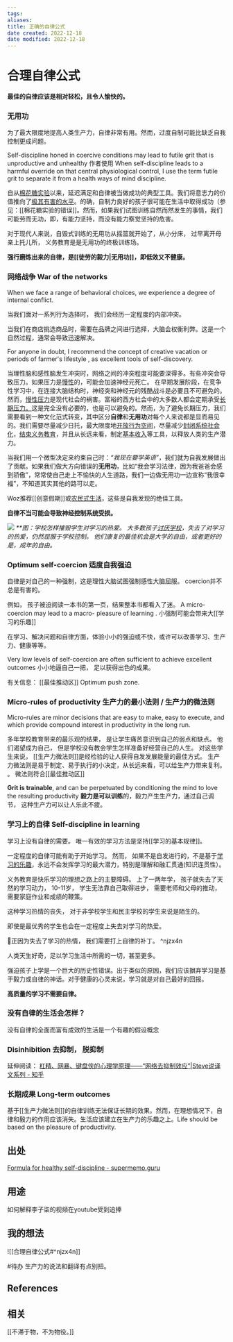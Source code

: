 ```yaml
---
tags: 
aliases: 
title: 正确的自律公式
date created: 2022-12-18
date modified: 2022-12-18
---
```


# 合理自律公式




**最佳的自律应该是相对轻松，且令人愉快的。**

### 无用功
为了最大限度地提高人类生产力，自律非常有用。然而，过度自制可能比缺乏自我控制更成问题。

Self-discipline honed in coercive conditions may lead to futile grit that is unproductive and unhealthy
作者使用 
When self-discipline leads to a harmful override on that central physiological control, I use the term futile grit to separate it from a health ways of mind discipline.


自从[棉花糖实验](https://en.wikipedia.org/wiki/Stanford_marshmallow_experiment)以来，延迟满足和自律被当做成功的典型工具。我们将意志力的价值推向了[极其有害的水平](https://supermemo.guru/wiki/Harms_of_self-discipline "自律的危害")。的确，自制力良好的孩子很可能在生活中取得成功（参见：[[棉花糖实验的错误]]。然而，如果我们试图训练自然而然发生的事情，我们可能劳而无功，即，有能力坚持，而没有能力察觉坚持的危害。

对于现代人来说，自毁式训练的无用功从摇篮就开始了，从小分床， 过早离开母亲上托儿所， 义务教育是是无用功的终极训练场。 

**强行磨炼出来的自律，是[[徒劳的毅力|无用功]]，即低效又不健康。**

### 网络战争 War of the networks

When we face a range of behavioral choices, we experience a degree of internal conflict.

当我们面对一系列行为选择时， 我们会经历一定程度的内部冲突。 

当我们在商店挑选商品时，需要在品牌之间进行选择，大脑会权衡利弊。这是一个自然过程，通常会导致迅速解决。


For anyone in doubt, I recommend the concept of creative vacation or periods of farmer's lifestyle , as excellent tools of self-discovery.

当理性脑和感性脑发生冲突时，网络之间的冲突程度可能要深得多。有些冲突会导致压力。如果压力是[慢性](https://supermemo.guru/wiki/Chronic_stress "慢性压力")的，可能会加速神经元死亡。
在早期发展阶段，在竞争性学习中，在连接大脑结构时，神经突和神经元的残酷战斗是必要且不可避免的。
然而，[慢性压力](https://supermemo.guru/wiki/Chronic_stress "慢性压力")是现代社会的祸害。富裕的西方社会中的大多数人都会定期承受[长期压力。](https://supermemo.guru/wiki/Chronic_stress "慢性压力")这是完全没有必要的，也是可以避免的。然而，为了避免长期压力，我们需要看到一种文化范式转变，其中区分**自律**和**无用功**对每个人来说都是显而易见的。我们需要尽量减少日托，最大限度地[开放行为空间](https://supermemo.guru/wiki/Optimization_of_behavioral_spaces_in_development "开发中行为空间的优化")，尽量减少[封闭系统社会化](https://supermemo.guru/wiki/Closed_system_socialization "封闭系统社会化")，[结束义务教育](https://supermemo.guru/wiki/Compulsory_schooling_must_end "义务教育必须结束")，并且从长远来看，制定[基本收入](https://supermemo.guru/wiki/Basic_income "基本收入")等工具，以释放人类的生产潜力。

  
当我们用一个微型决定来约束自己时：_“我现在要学英语”_，我们就为自我发展做出了贡献。如果我们做大方向错误的**无用功**，比如“我会学习法律，因为我爸爸会感到骄傲”，常常使自己走上不愉快的人生道路，我们一边做无用功一边宣称“我很幸福”，不知道其实其他的路可以走。

Woz推荐[[创意假期]]或[农民式生活](https://supermemo.guru/wiki/Farmer%27s_lifestyle "农民的生活方式")，这些是自我发现的绝佳工具。

**自律不当可能会导致神经控制系统受损。**


![](https://xxpic.oss-cn-qingdao.aliyuncs.com/pic/20221218213543.png)
_**图：学校怎样摧毁学生对学习的热爱。_
_大多数孩子[讨厌学校](https://supermemo.guru/wiki/Why_kids_hate_school%3F "为什么孩子讨厌上学？")，失去了对学习的热爱，仍然屈服于学校控制。_
_他们康复的最佳机会是大学的自由，或者更好的是，成年的自由。_


### Optimum self-coercion 适度自我强迫


自律是对自己的一种强制，这是理性大脑试图强制感性大脑屈服。 
coercion并不总是有害的。 

例如， 孩子被迫阅读一本书的第一页，结果整本书都看入了迷。
A micro-coercion may lead to a macro- pleasure of learning .
小强制可能会带来大[[学习的乐趣]]


在学习、解决问题和自律方面，体验小小的强迫或不快，或许可以改善学习、生产力、健康等等。

Very low levels of self-coercion are often sufficient to achieve excellent outcomes
小小地逼自己一把， 足以获得出色的成果。 

有关信息： [[最佳推动区]] Optimum push zone.


### Micro-rules of productivity 生产力的最小法则 / 生产力的微法则
Micro-rules are minor decisions that are easy to make, easy to execute, and which provide compound interest in productivity in the long run.

多年学校教育带来的最乐观的结果， 是让学生痛苦意识到自己的弱点和缺点。 他们渴望成为自己， 但是学校没有教会学生怎样准备好经营自己的人生。 
对这些学生来说， [[生产力微法则]]是经检验的让人获得自发发展能量的最佳方式。 
生产力微法则是易于制定、易于执行的小决定，从长远来看，可以给生产力带来复利。 。
微法则符合[[最佳推动区]]

**Grit is trainable**, and can be perpetuated by conditioning the mind to love the resulting productivity
**毅力是可以训练**的，毅力产生生产力，通过自己调节， 这种生产力可以让人乐此不疲。 

### 学习上的自律 Self-discipline in learning

学习上没有自律的需要。 唯一有效的学习方法是坚持[[学习的基本规律]]。

一定程度的自律可能有助于开始学习。 然而， 如果不是自发进行的，不是基于[学习的乐趣](https://supermemo.guru/wiki/Pleasure_of_learning "学习的乐趣")，永远不会发挥学习的最大潜力，特别是理解和融汇贯通(知识连贯性）。 

义务教育是快乐学习的理想之路上的主要障碍。 上了一两年学， 孩子就失去了天然的学习动力， 10-11岁， 学生无法靠自己取得进步， 需要老师和父母的推动，需要家庭作业和成绩的鞭策。 

这种学习热情的丧失， 对于非学校学生和民主学校的学生来说是陌生的。

即使是最优秀的学生也会在一定程度上失去对学习的热爱。

🌱正因为失去了学习的热情， 我们需要打上自律的补丁。 ^njzx4n

人类天生好奇，足以学习生活中所需的一切，甚至更多。

强迫孩子上学是一个巨大的历史性错误。出于类似的原因，我们应该摒弃学习是基于毅力或自律的神话。对于健康的心灵来说，学习就是对自己最好的回报。

**高质量的学习不需要自律。**

### 没有自律的生活会怎样？

没有自律的全面而富有成效的生活是一个有趣的假设概念

### Disinhibition 去抑制， 脱抑制

延伸阅读：
[杠精、网暴、键盘侠的心理学原理——“网络去抑制效应”|Steve说译文系列 - 知乎](https://zhuanlan.zhihu.com/p/364138140)

### 长期成果 Long-term outcomes

基于[[生产力微法则]]的自律训练无法保证长期的效果。然而，在理想情况下，自律和毅力的作用应该消失。生活应该建立在生产力的乐趣之上。Life should be based on the pleasure of productivity.


## 出处

[Formula for healthy self-discipline - supermemo.guru](https://supermemo.guru/wiki/Formula_for_healthy_self-discipline)

## 用途

如何解释李子柒的视频在youtube受到追捧


## 我的想法

![[合理自律公式#^njzx4n]]

#待办 生产力的说法和翻译有点别扭。 

## References



## 相关

[[不滞于物，不为物役。]]
